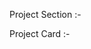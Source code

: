 Project Section :- 
<!-- "use client";
import React from "react";
import React, { useState } from "react";
import ProjectCard from "./ProjectCard";

const projectsData = [
  {
    id: 1,
    title: "React Portfolio Website",
    description: "Project 1 description",
    image: "/images/my-projects/two-good-website.png",
    tag: ["All", "Web"],
  },
  {
    id: 2,
    title: "Potography Portfolio Website",
    description: "Project 2 description",
    image: "/images/my-projects/password-generator.png",
    tag: ["All", "Web"],
  },
  {
    id: 3,
    title: "E-commerce Application",
    description: "Project 3 description",
    image: "/images/my-projects/japanese-food-website.png",
    tag: ["All", "Web"],
  },
  {
    id: 4,
    title: "Food Ordering Application",
    description: "Project 4 description",
    image: "/images/my-projects/drum-kit.png",
    tag: ["All", "Mobile"],
  },
  {
    id: 5,
    title: "React Firebase Template",
    description: "Authentication and CRUD operations",
    image: "/images/my-projects/dice-game.png",
    tag: ["All", "Web"],
  },
  {
    id: 6,
    title: "Full-stack Roadmap",
    description: "Project 5 description",
    image: "/images/my-projects/dao-website.png",
    tag: ["All", "Web"],
  },
];
const ProjectsSection = () => {
  const [tag, setTag] = useState("All");

  const filteredProjects = projectsData.filter((project) =>
    project.tag.includes(tag)
  );

  const handleTagChange = (newTag) => {
    setTag(newTag);
  };

  return (
    <>
      <h2 className="text-center text-4xl font-bold text-white mt-4 mb-8 md:mb-12">
        My Projects
      </h2>
      <div className="flex flex-row justify-center items-center gap-2 text-white my-6">
        <ProjectTag
          name="All"
          onClick={handleTagChange}
          isSelected={tag === "All"}
        />
        <ProjectTag
          name="Web"
          onClick={handleTagChange}
          isSelected={tag === "Web"}
        />
        <ProjectTag
          name="Mobile"
          onClick={handleTagChange}
          isSelected={tag == "Mobile"}
        />
      </div>
      <div className="grid md:grid-cols-3 gap-8 md:gap-12">
        {filteredProjects.map((project, index) => (
          <ProjectCard
            key={project.id}
            title={project.title}
            description={project.description}
            imgUrl={project.image}
          />
        ))}
      </div>
    </>
  );
};

export default ProjectsSection; -->



Project Card :-
<!-- import React from "react";
import Image from "next/image";
import { CodeBracketIcon, EyeIcon } from "@heroicons/react/24/outline";
import Link from "next/link";

const ProjectCard = ({ imgUrl, title, description }) => {
  return (
    <div>
      <div
        className="group rounded-t-xl h-52 md:h-72 bg-center relative overflow-hidden"
        src={imgUrl}
        alt={title}
        width={300}
        height={200}
        style={{ background: `url(${imgUrl})`, backgroundSize: "contain" }}
      >
        <div className="overlay absolute top-0 left-0 w-full h-full bg-[#181818] bg-opacity-0 hidden group-hover:flex group-hover:bg-opacity-80 transition-all duration-500 items-center justify-center">
          <Link
            href="/"
            className="h-14 w-14 border-2 relative rounded-full border-[#ADB7BE] hover:border-white mr-4 group/link"
          >
            <EyeIcon className="h-10 w-10 text-[#ADB7BE] group-hover/link:text-white absolute top-1/2 left-1/2 transform -translate-x-1/2 -translate-y-1/2" />
          </Link>
          <Link
            href="/"
            className="h-14 w-14 border-2 relative rounded-full border-[#ADB7BE] hover:border-white group/link"
          >
            <CodeBracketIcon className="h-10 w-10 text-[#ADB7BE] group-hover/link:text-white absolute top-1/2 left-1/2 transform -translate-x-1/2 -translate-y-1/2" />
          </Link>
        </div>
      </div>
      <div className="bg-[#181818] rounded-b-xl py-6 px-4 text-white">
        <h5 className="font-lg font-semibold">{title}</h5>
        <p className="text-[#ADB7BE]">{description}</p>
      </div>
    </div>
  );
};

export default ProjectCard; -->
